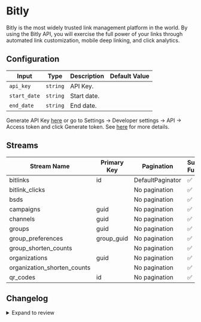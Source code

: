# Bitly
Bitly is the most widely trusted link management platform in the world. By using the Bitly API, you will exercise the full power of your links through automated link customization, mobile deep linking, and click analytics.

## Configuration

| Input | Type | Description | Default Value |
|-------|------|-------------|---------------|
| `api_key` | `string` | API Key.  |  |
| `start_date` | `string` | Start date.  |  |
| `end_date` | `string` | End date.  |  |

Generate API Key [here](https://app.bitly.com/settings/api/) or go to Settings → Developer settings → API → Access token and click Generate token. See [here](https://dev.bitly.com/docs/getting-started/authentication/) for more details. 

## Streams
| Stream Name | Primary Key | Pagination | Supports Full Sync | Supports Incremental |
|-------------|-------------|------------|---------------------|----------------------|
| bitlinks | id | DefaultPaginator | ✅ |  ✅  |
| bitlink_clicks |  | No pagination | ✅ |  ❌  |
| bsds |  | No pagination | ✅ |  ❌  |
| campaigns | guid | No pagination | ✅ |  ✅  |
| channels | guid | No pagination | ✅ |  ✅  |
| groups | guid | No pagination | ✅ |  ✅  |
| group_preferences | group_guid | No pagination | ✅ |  ❌  |
| group_shorten_counts |  | No pagination | ✅ |  ❌  |
| organizations | guid | No pagination | ✅ |  ✅  |
| organization_shorten_counts |  | No pagination | ✅ |  ❌  |
| qr_codes | id | No pagination | ✅ |  ✅  |

## Changelog

<details>
  <summary>Expand to review</summary>

| Version | Date | Pull Request | Subject |
|---------|------|--------------|---------|
| 0.0.31 | 2025-10-21 | [68241](https://github.com/airbytehq/airbyte/pull/68241) | Update dependencies |
| 0.0.30 | 2025-10-14 | [67835](https://github.com/airbytehq/airbyte/pull/67835) | Update dependencies |
| 0.0.29 | 2025-10-07 | [67206](https://github.com/airbytehq/airbyte/pull/67206) | Update dependencies |
| 0.0.28 | 2025-09-30 | [65637](https://github.com/airbytehq/airbyte/pull/65637) | Update dependencies |
| 0.0.27 | 2025-08-09 | [64648](https://github.com/airbytehq/airbyte/pull/64648) | Update dependencies |
| 0.0.26 | 2025-08-02 | [64438](https://github.com/airbytehq/airbyte/pull/64438) | Update dependencies |
| 0.0.25 | 2025-07-26 | [63785](https://github.com/airbytehq/airbyte/pull/63785) | Update dependencies |
| 0.0.24 | 2025-07-12 | [61100](https://github.com/airbytehq/airbyte/pull/61100) | Update dependencies |
| 0.0.23 | 2025-05-24 | [60705](https://github.com/airbytehq/airbyte/pull/60705) | Update dependencies |
| 0.0.22 | 2025-05-10 | [59327](https://github.com/airbytehq/airbyte/pull/59327) | Update dependencies |
| 0.0.21 | 2025-04-26 | [58693](https://github.com/airbytehq/airbyte/pull/58693) | Update dependencies |
| 0.0.20 | 2025-04-19 | [58257](https://github.com/airbytehq/airbyte/pull/58257) | Update dependencies |
| 0.0.19 | 2025-04-12 | [57151](https://github.com/airbytehq/airbyte/pull/57151) | Update dependencies |
| 0.0.18 | 2025-03-29 | [56604](https://github.com/airbytehq/airbyte/pull/56604) | Update dependencies |
| 0.0.17 | 2025-03-22 | [56135](https://github.com/airbytehq/airbyte/pull/56135) | Update dependencies |
| 0.0.16 | 2025-03-08 | [55368](https://github.com/airbytehq/airbyte/pull/55368) | Update dependencies |
| 0.0.15 | 2025-03-01 | [54902](https://github.com/airbytehq/airbyte/pull/54902) | Update dependencies |
| 0.0.14 | 2025-02-22 | [54258](https://github.com/airbytehq/airbyte/pull/54258) | Update dependencies |
| 0.0.13 | 2025-02-15 | [53907](https://github.com/airbytehq/airbyte/pull/53907) | Update dependencies |
| 0.0.12 | 2025-02-08 | [53408](https://github.com/airbytehq/airbyte/pull/53408) | Update dependencies |
| 0.0.11 | 2025-02-01 | [52903](https://github.com/airbytehq/airbyte/pull/52903) | Update dependencies |
| 0.0.10 | 2025-01-25 | [52155](https://github.com/airbytehq/airbyte/pull/52155) | Update dependencies |
| 0.0.9 | 2025-01-18 | [51730](https://github.com/airbytehq/airbyte/pull/51730) | Update dependencies |
| 0.0.8 | 2025-01-11 | [51273](https://github.com/airbytehq/airbyte/pull/51273) | Update dependencies |
| 0.0.7 | 2024-12-28 | [50447](https://github.com/airbytehq/airbyte/pull/50447) | Update dependencies |
| 0.0.6 | 2024-12-21 | [50164](https://github.com/airbytehq/airbyte/pull/50164) | Update dependencies |
| 0.0.5 | 2024-12-14 | [49571](https://github.com/airbytehq/airbyte/pull/49571) | Update dependencies |
| 0.0.4 | 2024-12-12 | [49005](https://github.com/airbytehq/airbyte/pull/49005) | Update dependencies |
| 0.0.3 | 2024-11-04 | [48171](https://github.com/airbytehq/airbyte/pull/48171) | Update dependencies |
| 0.0.2 | 2024-10-28 | [47516](https://github.com/airbytehq/airbyte/pull/47516) | Update dependencies |
| 0.0.1 | 2024-09-01 | | Initial release by [@topefolorunso](https://github.com/topefolorunso) via Connector Builder |

</details>
